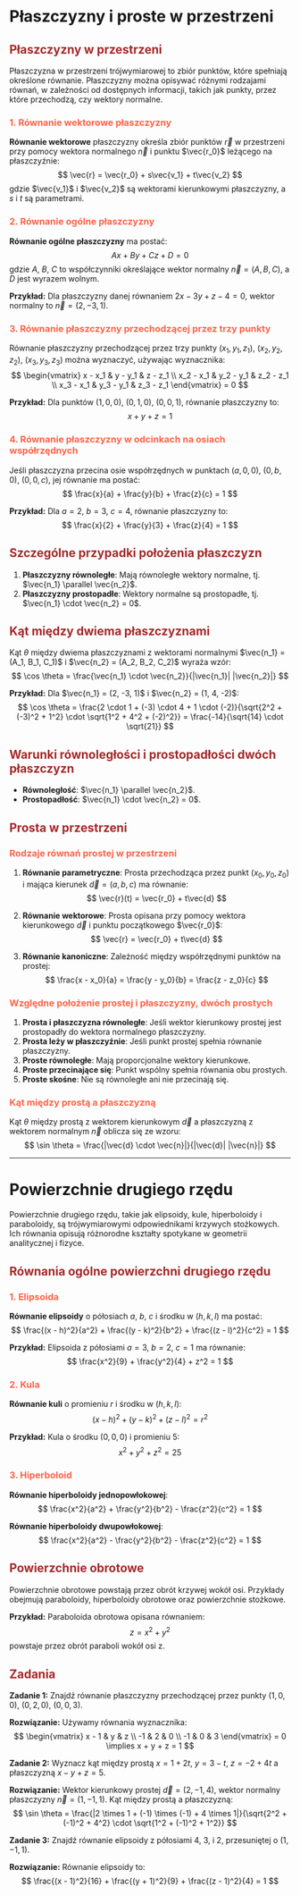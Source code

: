 <style>
h2 {
    color: brown;
}

h3 {
    color: tomato;
}

</style>

# Płaszczyzny i proste w przestrzeni

## Płaszczyzny w przestrzeni

Płaszczyzna w przestrzeni trójwymiarowej to zbiór punktów, które spełniają określone równanie. Płaszczyzny można opisywać różnymi rodzajami równań, w zależności od dostępnych informacji, takich jak punkty, przez które przechodzą, czy wektory normalne.

### 1. Równanie wektorowe płaszczyzny

**Równanie wektorowe** płaszczyzny określa zbiór punktów $\vec{r}$ w przestrzeni przy pomocy wektora normalnego $\vec{n}$ i punktu $\vec{r_0}$ leżącego na płaszczyźnie:
$$
\vec{r} = \vec{r_0} + s\vec{v_1} + t\vec{v_2}
$$
gdzie $\vec{v_1}$ i $\vec{v_2}$ są wektorami kierunkowymi płaszczyzny, a $s$ i $t$ są parametrami.

### 2. Równanie ogólne płaszczyzny

**Równanie ogólne płaszczyzny** ma postać:
$$
Ax + By + Cz + D = 0
$$
gdzie $A$, $B$, $C$ to współczynniki określające wektor normalny $\vec{n} = (A, B, C)$, a $D$ jest wyrazem wolnym.

**Przykład:**
Dla płaszczyzny danej równaniem $2x - 3y + z - 4 = 0$, wektor normalny to $\vec{n} = (2, -3, 1)$.

### 3. Równanie płaszczyzny przechodzącej przez trzy punkty

Równanie płaszczyzny przechodzącej przez trzy punkty $(x_1, y_1, z_1)$, $(x_2, y_2, z_2)$, $(x_3, y_3, z_3)$ można wyznaczyć, używając wyznacznika:
$$
\begin{vmatrix} x - x_1 & y - y_1 & z - z_1 \\ x_2 - x_1 & y_2 - y_1 & z_2 - z_1 \\ x_3 - x_1 & y_3 - y_1 & z_3 - z_1 \end{vmatrix} = 0
$$

**Przykład:**
Dla punktów $(1, 0, 0)$, $(0, 1, 0)$, $(0, 0, 1)$, równanie płaszczyzny to:
$$
x + y + z = 1
$$

### 4. Równanie płaszczyzny w odcinkach na osiach współrzędnych

Jeśli płaszczyzna przecina osie współrzędnych w punktach $(a, 0, 0)$, $(0, b, 0)$, $(0, 0, c)$, jej równanie ma postać:
$$
\frac{x}{a} + \frac{y}{b} + \frac{z}{c} = 1
$$

**Przykład:**
Dla $a = 2$, $b = 3$, $c = 4$, równanie płaszczyzny to:
$$
\frac{x}{2} + \frac{y}{3} + \frac{z}{4} = 1
$$

## Szczególne przypadki położenia płaszczyzn

1. **Płaszczyzny równoległe**: Mają równoległe wektory normalne, tj. $\vec{n_1} \parallel \vec{n_2}$.
2. **Płaszczyzny prostopadłe**: Wektory normalne są prostopadłe, tj. $\vec{n_1} \cdot \vec{n_2} = 0$.

## Kąt między dwiema płaszczyznami

Kąt $\theta$ między dwiema płaszczyznami z wektorami normalnymi $\vec{n_1} = (A_1, B_1, C_1)$ i $\vec{n_2} = (A_2, B_2, C_2)$ wyraża wzór:
$$
\cos \theta = \frac{\vec{n_1} \cdot \vec{n_2}}{|\vec{n_1}| |\vec{n_2}|}
$$

**Przykład:**
Dla $\vec{n_1} = (2, -3, 1)$ i $\vec{n_2} = (1, 4, -2)$:
$$
\cos \theta = \frac{2 \cdot 1 + (-3) \cdot 4 + 1 \cdot (-2)}{\sqrt{2^2 + (-3)^2 + 1^2} \cdot \sqrt{1^2 + 4^2 + (-2)^2}} = \frac{-14}{\sqrt{14} \cdot \sqrt{21}}
$$

## Warunki równoległości i prostopadłości dwóch płaszczyzn

- **Równoległość**: $\vec{n_1} \parallel \vec{n_2}$.
- **Prostopadłość**: $\vec{n_1} \cdot \vec{n_2} = 0$.

## Prosta w przestrzeni

### Rodzaje równań prostej w przestrzeni

1. **Równanie parametryczne**: Prosta przechodząca przez punkt $(x_0, y_0, z_0)$ i mająca kierunek $\vec{d} = (a, b, c)$ ma równanie:
   $$
   \vec{r}(t) = \vec{r_0} + t\vec{d}
   $$

2. **Równanie wektorowe**: Prosta opisana przy pomocy wektora kierunkowego $\vec{d}$ i punktu początkowego $\vec{r_0}$:
   $$
   \vec{r} = \vec{r_0} + t\vec{d}
   $$

3. **Równanie kanoniczne**: Zależność między współrzędnymi punktów na prostej:
   $$
   \frac{x - x_0}{a} = \frac{y - y_0}{b} = \frac{z - z_0}{c}
   $$

### Względne położenie prostej i płaszczyzny, dwóch prostych

1. **Prosta i płaszczyzna równoległe**: Jeśli wektor kierunkowy prostej jest prostopadły do wektora normalnego płaszczyzny.
2. **Prosta leży w płaszczyźnie**: Jeśli punkt prostej spełnia równanie płaszczyzny.
3. **Proste równoległe**: Mają proporcjonalne wektory kierunkowe.
4. **Proste przecinające się**: Punkt wspólny spełnia równania obu prostych.
5. **Proste skośne**: Nie są równoległe ani nie przecinają się.

### Kąt między prostą a płaszczyzną

Kąt $\theta$ między prostą z wektorem kierunkowym $\vec{d}$ a płaszczyzną z wektorem normalnym $\vec{n}$ oblicza się ze wzoru:
$$
\sin \theta = \frac{|\vec{d} \cdot \vec{n}|}{|\vec{d}| |\vec{n}|}
$$

---

# Powierzchnie drugiego rzędu

Powierzchnie drugiego rzędu, takie jak elipsoidy, kule, hiperboloidy i paraboloidy, są trójwymiarowymi odpowiednikami krzywych stożkowych. Ich równania opisują różnorodne kształty spotykane w geometrii analitycznej i fizyce.

## Równania ogólne powierzchni drugiego rzędu

### 1. Elipsoida

**Równanie elipsoidy** o półosiach $a$, $b$, $c$ i środku w $(h, k, l)$ ma postać:
$$
\frac{(x - h)^2}{a^2} + \frac{(y - k)^2}{b^2} + \frac{(z - l)^2}{c^2} = 1
$$

**Przykład:**
Elipsoida z półosiami $a = 3$, $b = 2$, $c = 1$ ma równanie:
$$
\frac{x^2}{9} + \frac{y^2}{4} + z^2 = 1
$$

### 2. Kula

**Równanie kuli** o promieniu $r$ i środku w $(h, k, l)$:
$$
(x - h)^2 + (y - k)^2 + (z - l)^2 = r^2
$$

**Przykład:**
Kula o środku $(0, 0, 0)$ i promieniu $5$:
$$
x^2 + y^2 + z^2 = 25
$$

### 3. Hiperboloid

**Równanie hiperboloidy jednopowłokowej**:
$$
\frac{x^2}{a^2} + \frac{y^2}{b^2} - \frac{z^2}{c^2} = 1
$$

**Równanie hiperboloidy dwupowłokowej**:
$$
\frac{x^2}{a^2} - \frac{y^2}{b^2} - \frac{z^2}{c^2} = 1
$$

## Powierzchnie obrotowe

Powierzchnie obrotowe powstają przez obrót krzywej wokół osi. Przykłady obejmują paraboloidy, hiperboloidy obrotowe oraz powierzchnie stożkowe.

**Przykład:**
Paraboloida obrotowa opisana równaniem:
$$
z = x^2 + y^2
$$
powstaje przez obrót paraboli wokół osi z.

## Zadania

**Zadanie 1:** Znajdź równanie płaszczyzny przechodzącej przez punkty $(1, 0, 0)$, $(0, 2, 0)$, $(0, 0, 3)$.

**Rozwiązanie:**
Używamy równania wyznacznika:
$$
\begin{vmatrix} x - 1 & y & z \\ -1 & 2 & 0 \\ -1 & 0 & 3 \end{vmatrix} = 0 \implies x + y + z = 1
$$

**Zadanie 2:** Wyznacz kąt między prostą $x = 1 + 2t$, $y = 3 - t$, $z = -2 + 4t$ a płaszczyzną $x - y + z = 5$.

**Rozwiązanie:**
Wektor kierunkowy prostej $\vec{d} = (2, -1, 4)$, wektor normalny płaszczyzny $\vec{n} = (1, -1, 1)$. Kąt między prostą a płaszczyzną:
$$
\sin \theta = \frac{|2 \times 1 + (-1) \times (-1) + 4 \times 1|}{\sqrt{2^2 + (-1)^2 + 4^2} \cdot \sqrt{1^2 + (-1)^2 + 1^2}}
$$

**Zadanie 3:** Znajdź równanie elipsoidy z półosiami $4$, $3$, i $2$, przesuniętej o $(1, -1, 1)$.

**Rozwiązanie:**
Równanie elipsoidy to:
$$
\frac{(x - 1)^2}{16} + \frac{(y + 1)^2}{9} + \frac{(z - 1)^2}{4} = 1
$$
